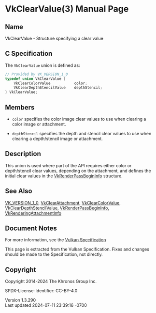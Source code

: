 # VkClearValue(3) Manual Page

## Name

VkClearValue - Structure specifying a clear value



## <a href="#_c_specification" class="anchor"></a>C Specification

The `VkClearValue` union is defined as:

``` c
// Provided by VK_VERSION_1_0
typedef union VkClearValue {
    VkClearColorValue           color;
    VkClearDepthStencilValue    depthStencil;
} VkClearValue;
```

## <a href="#_members" class="anchor"></a>Members

- `color` specifies the color image clear values to use when clearing a
  color image or attachment.

- `depthStencil` specifies the depth and stencil clear values to use
  when clearing a depth/stencil image or attachment.

## <a href="#_description" class="anchor"></a>Description

This union is used where part of the API requires either color or
depth/stencil clear values, depending on the attachment, and defines the
initial clear values in the
[VkRenderPassBeginInfo](https://registry.khronos.org/vulkan/specs/1.3-extensions/man/html/VkRenderPassBeginInfo.html) structure.

## <a href="#_see_also" class="anchor"></a>See Also

[VK_VERSION_1_0](https://registry.khronos.org/vulkan/specs/1.3-extensions/man/html/VK_VERSION_1_0.html),
[VkClearAttachment](https://registry.khronos.org/vulkan/specs/1.3-extensions/man/html/VkClearAttachment.html),
[VkClearColorValue](https://registry.khronos.org/vulkan/specs/1.3-extensions/man/html/VkClearColorValue.html),
[VkClearDepthStencilValue](https://registry.khronos.org/vulkan/specs/1.3-extensions/man/html/VkClearDepthStencilValue.html),
[VkRenderPassBeginInfo](https://registry.khronos.org/vulkan/specs/1.3-extensions/man/html/VkRenderPassBeginInfo.html),
[VkRenderingAttachmentInfo](https://registry.khronos.org/vulkan/specs/1.3-extensions/man/html/VkRenderingAttachmentInfo.html)

## <a href="#_document_notes" class="anchor"></a>Document Notes

For more information, see the <a
href="https://registry.khronos.org/vulkan/specs/1.3-extensions/html/vkspec.html#VkClearValue"
target="_blank" rel="noopener">Vulkan Specification</a>

This page is extracted from the Vulkan Specification. Fixes and changes
should be made to the Specification, not directly.

## <a href="#_copyright" class="anchor"></a>Copyright

Copyright 2014-2024 The Khronos Group Inc.

SPDX-License-Identifier: CC-BY-4.0

Version 1.3.290  
Last updated 2024-07-11 23:39:16 -0700
